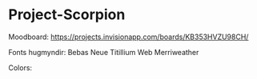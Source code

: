 # Project-Scorpion


Moodboard:
https://projects.invisionapp.com/boards/KB353HVZU98CH/


Fonts hugmyndir:
Bebas Neue
Titillium Web
Merriweather


Colors:
